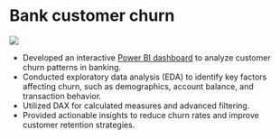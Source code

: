 # Bank customer churn
![](https://mavenanalyticsio-upload-bucket-prod.s3.us-west-2.amazonaws.com/211073542/projects/67d5110a-b222-439c-91b2-22d152ff4bb6.png)

- Developed an interactive [Power BI dashboard](https://app.powerbi.com/view?r=eyJrIjoiZGQ4NTE1ODktNDg1NC00NTlkLTk5NmItMTk2MzQ3YWUzNzFkIiwidCI6IjI1Y2UwMjYxLWJiZDYtNDljZC1hMWUyLTU0MjYwODg2ZDE1OSJ9&pageName=cc27856586746c90dadf) to analyze customer churn patterns in banking.
- Conducted exploratory data analysis (EDA) to identify key factors affecting churn, such as demographics, account balance, and transaction behavior.
- Utilized DAX for calculated measures and advanced filtering.
- Provided actionable insights to reduce churn rates and improve customer retention strategies.
